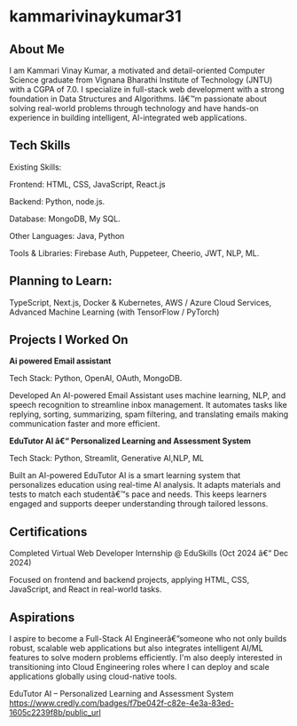 # kammarivinaykumar31

## About Me
I am Kammari Vinay Kumar, a motivated and detail-oriented Computer Science graduate from Vignana Bharathi Institute of Technology (JNTU) with a CGPA of 7.0. I specialize in full-stack web development with a strong foundation in Data Structures and Algorithms. Iâ€™m passionate about solving real-world problems through technology and have hands-on experience in building intelligent, AI-integrated web applications.

## Tech Skills
Existing Skills:

Frontend: HTML, CSS, JavaScript, React.js

Backend: Python, node.js.

Database: MongoDB, My SQL.

Other Languages: Java, Python

Tools & Libraries: Firebase Auth,  Puppeteer, Cheerio, JWT, NLP, ML.

## Planning to Learn:
TypeScript, 
Next.js, 
Docker & Kubernetes, 
AWS / Azure Cloud Services, 
Advanced Machine Learning (with TensorFlow / PyTorch) 

## Projects I Worked On
**Ai powered Email assistant**

Tech Stack: Python, OpenAI, OAuth, MongoDB.

Developed An AI-powered Email Assistant uses machine learning, NLP, and speech recognition to streamline inbox management. It automates tasks like replying, sorting, summarizing, spam filtering, and translating emails making communication faster and more efficient.

**EduTutor AI â€“ Personalized Learning and Assessment System**

Tech Stack: Python, Streamlit, Generative AI,NLP, ML

Built an AI-powered EduTutor AI is a smart learning system that personalizes education using real-time AI analysis.
It adapts materials and tests to match each studentâ€™s pace and needs.
This keeps learners engaged and supports deeper understanding through tailored lessons.

## Certifications

Completed Virtual Web Developer Internship @ EduSkills (Oct 2024 â€“  Dec 2024)

Focused on frontend and backend projects, applying HTML, CSS, JavaScript, and React in real-world tasks.

## Aspirations

I aspire to become a Full-Stack AI Engineerâ€”someone who not only builds robust, scalable web applications but also integrates intelligent AI/ML features to solve modern problems efficiently. I'm also deeply interested in transitioning into Cloud Engineering roles where I can deploy and scale applications globally using cloud-native tools.


EduTutor AI – Personalized Learning and Assessment System
https://www.credly.com/badges/f7be042f-c82e-4e3a-83ed-1605c2239f8b/public_url
